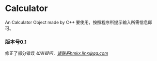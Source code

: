 # Calculator
An Calculator Object made by C++
要使用，按照程序所提示输入所需信息即可。
### 版本号0.1
修正了部分错误
*如有疑问，请联系hmkx.linx@qq.com*
